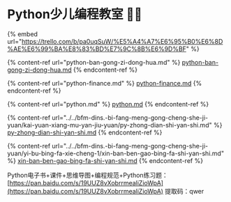 # Python少儿编程教室 👩‍🏫

{% embed url="https://trello.com/b/pa0uqSuW/%E5%A4%A7%E6%95%B0%E6%8D%AE%E6%99%BA%E8%83%BD%E7%9C%8B%E6%9D%BF" %}

{% content-ref url="python-ban-gong-zi-dong-hua.md" %}
[python-ban-gong-zi-dong-hua.md](python-ban-gong-zi-dong-hua.md)
{% endcontent-ref %}

{% content-ref url="python-finance.md" %}
[python-finance.md](python-finance.md)
{% endcontent-ref %}

{% content-ref url="python.md" %}
[python.md](python.md)
{% endcontent-ref %}

{% content-ref url="../../bfm-dins.-bi-fang-meng-gong-cheng-she-ji-yuan/kai-yuan-xiang-mu-yan-jiu-yuan/py-zhong-dian-shi-yan-shi.md" %}
[py-zhong-dian-shi-yan-shi.md](../../bfm-dins.-bi-fang-meng-gong-cheng-she-ji-yuan/kai-yuan-xiang-mu-yan-jiu-yuan/py-zhong-dian-shi-yan-shi.md)
{% endcontent-ref %}

{% content-ref url="../../bfm-dins.-bi-fang-meng-gong-cheng-she-ji-yuan/yi-bu-bing-fa-xie-cheng-1/xin-ban-ben-gao-bing-fa-shi-yan-shi.md" %}
[xin-ban-ben-gao-bing-fa-shi-yan-shi.md](../../bfm-dins.-bi-fang-meng-gong-cheng-she-ji-yuan/yi-bu-bing-fa-xie-cheng-1/xin-ban-ben-gao-bing-fa-shi-yan-shi.md)
{% endcontent-ref %}

Python电子书+课件+思维导图+编程规范+Python练习题： [https://pan.baidu.com/s/19UUZ8vXobrrmealiZioWpA](https://pan.baidu.com/s/19UUZ8vXobrrmealiZioWpA) 提取码：qwer
